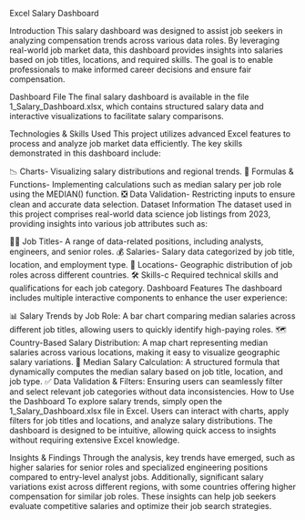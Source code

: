 Excel Salary Dashboard

Introduction
This salary dashboard was designed to assist job seekers in analyzing compensation trends across various data roles. By leveraging real-world job market data, this dashboard provides insights into salaries based on job titles, locations, and required skills. The goal is to enable professionals to make informed career decisions and ensure fair compensation.

Dashboard File
The final salary dashboard is available in the file 1_Salary_Dashboard.xlsx, which contains structured salary data and interactive visualizations to facilitate salary comparisons.

Technologies & Skills Used
This project utilizes advanced Excel features to process and analyze job market data efficiently. The key skills demonstrated in this dashboard include:

📉 Charts- Visualizing salary distributions and regional trends.
🧮 Formulas & Functions- Implementing calculations such as median salary per job role using the MEDIAN() function.
❎ Data Validation- Restricting inputs to ensure clean and accurate data selection.
Dataset Information
The dataset used in this project comprises real-world data science job listings from 2023, providing insights into various job attributes such as:

👨‍💼 Job Titles-  A range of data-related positions, including analysts, engineers, and senior roles.
💰 Salaries-  Salary data categorized by job title, location, and employment type.
📍 Locations-  Geographic distribution of job roles across different countries.
🛠️ Skills-c Required technical skills and qualifications for each job category.
Dashboard Features
The dashboard includes multiple interactive components to enhance the user experience:

📊 Salary Trends by Job Role: A bar chart comparing median salaries across different job titles, allowing users to quickly identify high-paying roles.
🗺️ Country-Based Salary Distribution: A map chart representing median salaries across various locations, making it easy to visualize geographic salary variations.
🔢 Median Salary Calculation: A structured formula that dynamically computes the median salary based on job title, location, and job type.
✅ Data Validation & Filters: Ensuring users can seamlessly filter and select relevant job categories without data inconsistencies.
How to Use the Dashboard
To explore salary trends, simply open the 1_Salary_Dashboard.xlsx file in Excel. Users can interact with charts, apply filters for job titles and locations, and analyze salary distributions. The dashboard is designed to be intuitive, allowing quick access to insights without requiring extensive Excel knowledge.

Insights & Findings
Through the analysis, key trends have emerged, such as higher salaries for senior roles and specialized engineering positions compared to entry-level analyst jobs. Additionally, significant salary variations exist across different regions, with some countries offering higher compensation for similar job roles. These insights can help job seekers evaluate competitive salaries and optimize their job search strategies.

